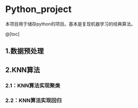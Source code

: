 # Python_project
本项目用于储存python的项目。基本是复现机器学习的经典算法。

@[toc]
## 1.数据预处理
## 2.KNN算法
### 2.1：KNN算法实现聚类
### 2.2：KNN算法实现回归


